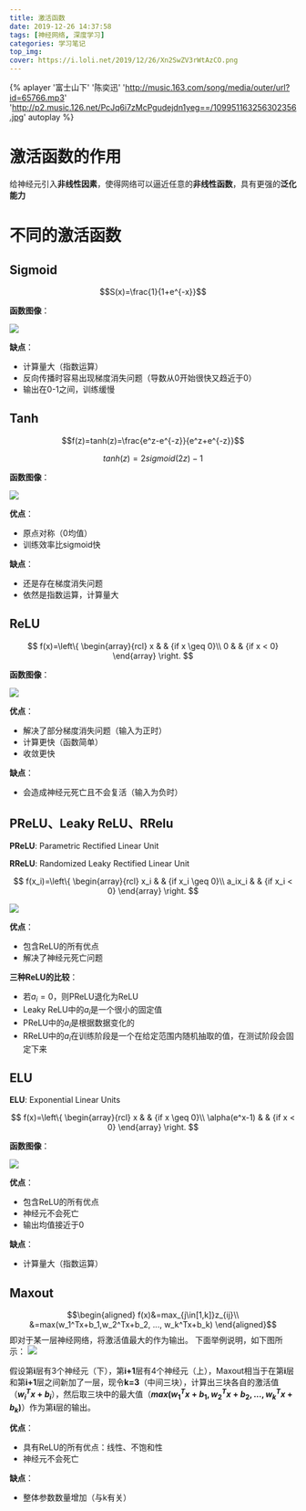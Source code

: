 ```yaml
---
title: 激活函数
date: 2019-12-26 14:37:58
tags: [神经网络, 深度学习]
categories: 学习笔记
top_img:
cover: https://i.loli.net/2019/12/26/Xn2SwZV3rWtAzCO.png
---
```


{% aplayer '富士山下' '陈奕迅' 'http://music.163.com/song/media/outer/url?id=65766.mp3' 'http://p2.music.126.net/PcJq6i7zMcPgudejdn1yeg==/109951163256302356.jpg' autoplay %}

# 激活函数的作用
给神经元引入**非线性因素**，使得网络可以逼近任意的**非线性函数**，具有更强的**泛化能力**

# 不同的激活函数
## Sigmoid
$$S(x)=\frac{1}{1+e^{-x}}$$

**函数图像**：

![](https://i.loli.net/2019/12/26/Us17vKjc69phDz2.png)

**缺点**：

- 计算量大（指数运算）
- 反向传播时容易出现梯度消失问题（导数从0开始很快又趋近于0）
- 输出在0-1之间，训练缓慢



## Tanh

$$f(z)=tanh(z)=\frac{e^z-e^{-z}}{e^z+e^{-z}}$$

$$tanh(z)=2sigmoid(2z)-1$$

**函数图像**：

![](https://i.loli.net/2019/12/26/8J21gpoXlZG7jrU.png)

**优点**：

- 原点对称（0均值）
- 训练效率比sigmoid快

**缺点**：

- 还是存在梯度消失问题
- 依然是指数运算，计算量大

## ReLU

$$ f(x)=\left\{
\begin{array}{rcl}
x       &      & {if x \geq 0}\\
0     &      & {if x < 0}
\end{array} \right. $$

**函数图像**：

![](https://i.loli.net/2019/12/26/XwJPCxejZ3KNYrG.png)

**优点**：

- 解决了部分梯度消失问题（输入为正时）
- 计算更快（函数简单）
- 收敛更快

**缺点**：

- 会造成神经元死亡且不会复活（输入为负时）

## PReLU、Leaky ReLU、RRelu

**PReLU**: Parametric Rectified Linear Unit

**RReLU**: Randomized Leaky Rectified Linear Unit

$$ f(x_i)=\left\{
\begin{array}{rcl}
x_i       &      & {if x_i \geq 0}\\
a_ix_i     &      & {if x_i < 0}
\end{array} \right. $$

![](https://i.loli.net/2019/12/26/wUH2rsup91FNmV8.png)

**优点**：

- 包含ReLU的所有优点
- 解决了神经元死亡问题

**三种ReLU的比较**：

- 若$a_i=0$，则PReLU退化为ReLU
- Leaky ReLU中的$a_i$是一个很小的固定值
- PReLU中的$a_i$是根据数据变化的
- RReLU中的$a_i$在训练阶段是一个在给定范围内随机抽取的值，在测试阶段会固定下来

## ELU

**ELU**: Exponential Linear Units

$$ f(x)=\left\{
\begin{array}{rcl}
x       &      & {if x \geq 0}\\
\alpha(e^x-1)     &      & {if x < 0}
\end{array} \right. $$

**函数图像**：

![](https://i.loli.net/2019/12/26/1ItyuUKS4FTno72.png)

**优点**：

- 包含ReLU的所有优点
- 神经元不会死亡
- 输出均值接近于0

**缺点**：

- 计算量大（指数运算）

## Maxout
$$\begin{aligned}
f(x)&=max_{j\in[1,k]}z_{ij}\\
&=max(w_1^Tx+b_1,w_2^Tx+b_2, ..., w_k^Tx+b_k)
\end{aligned}$$
即对于某一层神经网络，将激活值最大的作为输出。
下面举例说明，如下图所示：
![](https://i.loli.net/2019/12/26/UEPysmaH36Nuft4.jpg)

假设第**i**层有3个神经元（下），第**i+1**层有4个神经元（上），Maxout相当于在第**i**层和第**i+1**层之间新加了一层，现令**k=3**（中间三块），计算出三块各自的激活值（**$w_i^Tx+b_i$**），然后取三块中的最大值（**$max(w_1^Tx+b_1,w_2^Tx+b_2, ..., w_k^Tx+b_k)$**）作为第**i**层的输出。

**优点**：

- 具有ReLU的所有优点：线性、不饱和性
- 神经元不会死亡

**缺点**：

- 整体参数数量增加（与k有关）

